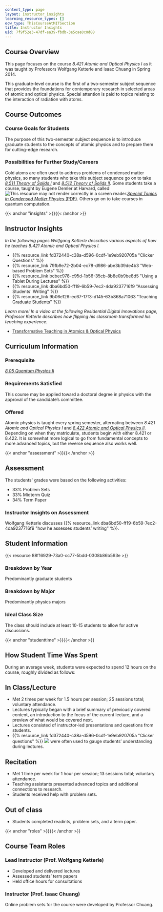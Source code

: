 ```yaml
---
content_type: page
layout: instructor_insights
learning_resource_types: []
ocw_type: ThisCourseAtMITSection
title: Instructor Insights
uid: 7f9f52e3-47df-ea39-fbdb-3e5cae0c0d88
---
```


Course Overview
---------------

This page focuses on the course _8.421 Atomic and Optical Physics I_ as it was taught by Professors Wolfgang Ketterle and Isaac Chuang in Spring 2014.

This graduate-level course is the first of a two-semester subject sequence that provides the foundations for contemporary research in selected areas of atomic and optical physics. Special attention is paid to topics relating to the interaction of radiation with atoms.

Course Outcomes
---------------

### Course Goals for Students

The purpose of this two-semester subject sequence is to introduce graduate students to the concepts of atomic physics and to prepare them for cutting-edge research.

### Possibilities for Further Study/Careers

Cold atoms are often used to address problems of condensed matter physics, so many students who take this subject sequence go on to take [_8.511 Theory of Solids I_](/courses/8-511-theory-of-solids-i-fall-2004) and [_8.512 Theory of Solids II_](/courses/8-512-theory-of-solids-ii-spring-2009). Some students take a course, taught by Eugene Demler at Harvard, called ![This resource may not render correctly in a screen reader.](/images/inacessible.gif)[_Special Topics in Condensed Matter Physics_ (PDF)](http://cmt.harvard.edu/demler/TEACHING/p268r_2012.pdf). Others go on to take courses in quantum computation.

{{< anchor "insights" >}}{{< /anchor >}}

Instructor Insights
-------------------

_In the following pages Wolfgang Ketterle describes various aspects of how he teaches _8.421 Atomic and Optical Physics I_._

*   {{% resource_link fd372440-c38a-d596-0cdf-1e9eb920705a "Clicker Questions" %}}
*   {{% resource_link 79fb9e72-2b04-ec78-d986-abe3b39de4b3 "Web-based Problem Sets" %}}
*   {{% resource_link bcbec978-c95d-1b56-35cb-8b8e0b9be8d5 "Using a Tablet During Lectures" %}}
*   {{% resource_link dba6bd50-ff19-6b59-7ec2-4da9237716f9 "Assessing Students' Writing" %}}
*   {{% resource_link 9b06e126-ec67-17f3-d145-63b868a71063 "Teaching Graduate Students" %}}

_Learn more! In a video at the following Residential Digital Innovations page, Professor Ketterle describes how flipping his classroom transformed his teaching experience._

*   [Transformative Teaching in Atomics & Optical Physics](https://openlearning.mit.edu/campus/digital-innovations/transformative-teaching-atomics-optical-physics)

Curriculum Information
----------------------

### Prerequisite

[_8.05 Quantum Physics II_](/courses/8-05-quantum-physics-ii-fall-2013)

### Requirements Satisfied

This course may be applied toward a doctoral degree in physics with the approval of the candidate’s committee.

### Offered

Atomic physics is taught every spring semester, alternating between _8.421 Atomic and Optical Physics I_ and [_8.422 Atomic and Optical Physics II_](/courses/8-422-atomic-and-optical-physics-ii-spring-2013). Depending on when they matriculate, students begin with either 8.421 or 8.422. It is somewhat more logical to go from fundamental concepts to more advanced topics, but the reverse sequence also works well.

{{< anchor "assessment" >}}{{< /anchor >}}

Assessment
----------

The students' grades were based on the following activities:

- 33% Problem Sets
- 33% Midterm Quiz
- 34% Term Paper


### Instructor Insights on Assessment
Wolfgang Ketterle discusses {{% resource_link dba6bd50-ff19-6b59-7ec2-4da9237716f9 "how he assesses students’ writing" %}}.

Student Information
-------------------

{{< resource 88f16929-73a0-cc77-5bdd-0308b86b593e >}}

### Breakdown by Year

Predominantly graduate students

### Breakdown by Major

Predominantly physics majors

### Ideal Class Size

The class should include at least 10-15 students to allow for active discussions. 

{{< anchor "studenttime" >}}{{< /anchor >}}

How Student Time Was Spent
--------------------------

During an average week, students were expected to spend 12 hours on the course, roughly divided as follows:

In Class/Lecture
----------------

*   Met 2 times per week for 1.5 hours per session; 25 sessions total; voluntary attendance.
*   Lectures typically began with a brief summary of previously covered content, an introduction to the focus of the current lecture, and a preview of what would be covered next.
*   Lectures consisted of instructor-led presentations and questions from students.
*   {{% resource_link fd372440-c38a-d596-0cdf-1e9eb920705a "Clicker questions" %}} ![](/images/educator/icon-question-clickq.png) were often used to gauge students’ understanding during lectures.

Recitation
----------

*   Met 1 time per week for 1 hour per session; 13 sessions total; voluntary attendance.
*   Teaching assistants presented advanced topics and additional connections to research.
*   Students received help with problem sets.

Out of class
------------

*   Students completed readints, problem sets, and a term paper.

{{< anchor "roles" >}}{{< /anchor >}}

Course Team Roles
-----------------

### Lead Instructor (Prof. Wolfgang Ketterle)

*   Developed and delivered lectures
*   Assessed students’ term papers
*   Held office hours for consultations

### Instructor (Prof. Isaac Chuang)

Online problem sets for the course were developed by Professor Chuang.